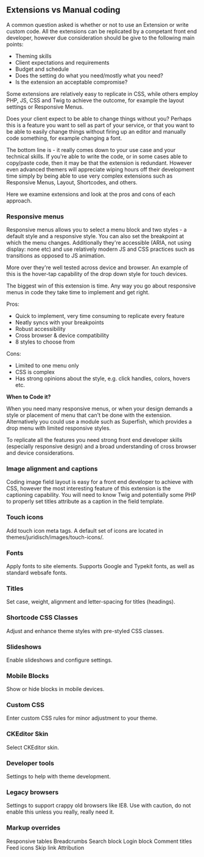 ## Extensions vs Manual coding

A common question asked is whether or not to use an Extension or write custom code. All the extensions can be replicated by a competant front end developer, however due consideration should be give to the following main points:

- Theming skills
- Client expectations and requirements
- Budget and schedule
- Does the setting do what you need/mostly what you need?
- Is the extension an acceptable compromise?

Some extensions are relatively easy to replicate in CSS, while others employ PHP, JS, CSS and Twig to achieve the outcome, for example the layout settings or Responsive Menus.

Does your client expect to be able to change things without you? Perhaps this is a feature you want to sell as part of your service, or that you want to be able to easily change things without firing up an editor and manually code something, for example changing a font.

The bottom line is - it really comes down to your use case and your technical skills. If you're able to write the code, or in some cases able to copy/paste code, then it may be that the extension is redundant. However even advanced themers will appreciate wiping hours off their development time simply by being able to use very complex extensions such as Responsive Menus, Layout, Shortcodes, and others.

Here we examine extensions and look at the pros and cons of each approach.



### Responsive menus
Responsive menus allows you to select a menu block and two styles - a default style and a responsive style. You can also set the breakpoint at which the menu changes. Additionally they're accessible (ARIA, not using display: none etc) and use relatively modern JS and CSS practices such as transitions as opposed to JS animation. 

More over they're well tested across device and browser. An example of this is the hover-tap capability of the drop down style for touch devices.

The biggest win of this extension is time. Any way you go about responsive menus in code they take time to implement and get right.

Pros: 

- Quick to implement, very time consuming to replicate every feature
- Neatly syncs with your breakpoints
- Robust accessibility
- Cross browser & device compatibility
- 8 styles to choose from

Cons:

- Limited to one menu only
- CSS is complex
- Has strong opinions about the style, e.g. click handles, colors, hovers etc.


**When to Code it?**

When you need many responsive menus, or when your design demands a style or placement of menu that can't be done with the extension. Alternatively you could use a module such as Superfish, which provides a drop menu with limited responsive styles.

To replicate all the features you need strong front end developer skills (especially responsive design) and a broad understanding of cross browser and device considerations.


### Image alignment and captions

Coding image field layout is easy for a front end developer to achieve with CSS, however the most interesting feature of this extension is the captioning capability. You will need to know Twig and potentially some PHP to properly set titles attribute as a caption in the field template.


### Touch icons
Add touch icon meta tags. A default set of icons are located in themes/juridisch/images/touch-icons/.


### Fonts
Apply fonts to site elements. Supports Google and Typekit fonts, as well as standard websafe fonts.


### Titles
Set case, weight, alignment and letter-spacing for titles (headings).


### Shortcode CSS Classes
Adjust and enhance theme styles with pre-styled CSS classes.


### Slideshows
Enable slideshows and configure settings.


### Mobile Blocks
Show or hide blocks in mobile devices.


### Custom CSS
Enter custom CSS rules for minor adjustment to your theme.


### CKEditor Skin
Select CKEditor skin.


### Developer tools
Settings to help with theme development.


### Legacy browsers
Settings to support crappy old browsers like IE8. Use with caution, do not enable this unless you really, really need it.


### Markup overrides

Responsive tables
Breadcrumbs
Search block
Login block
Comment titles
Feed icons
Skip link
Attribution